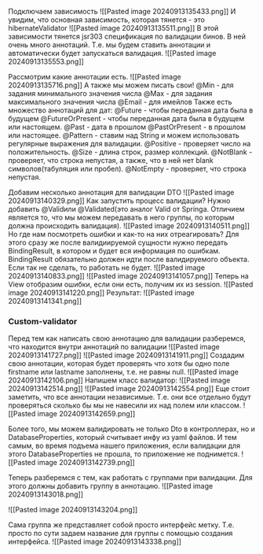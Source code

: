 Подключаем зависимость
![[Pasted image 20240913135433.png]]
И увидим, что основная зависимость, которая тянется - это hibernateValidator
![[Pasted image 20240913135511.png]]
В этой зависимости тянется jsr303 спецификация по валидации бинов. В ней очень много аннотаций. Т.е. мы будем ставить аннотации и автоматически будет запускаться валидация.
![[Pasted image 20240913135553.png]]

Рассмотрим какие аннотации есть.
![[Pasted image 20240913135716.png]]
А также мы можем писать свои!
@Min - для задания минимального значения числа
@Max - для задания максимального значения числа
@Email - для имейлов
Также есть множество аннотаций для дат:
@Future - чтобы переданная дата была в будущем
@FutureOrPresent - чтобы переданная дата была в будущем или настоящем.
@Past - дата в прошлом
@PastOrPresent - в прошлом или настоящее.
@Pattern - ставим над String и можем использовать регулярные выражения для валидации.
@Positive - проверяет число на положительность.
@Size - длина строк, размер коллекций.
@NotBlank - проверяет, что строка непустая, а также, что в ней нет blank символов(табуляция или пробел).
@NotEmpty - проверяет, что строка непустая.

Добавим несколько аннотация для валидации DTO
![[Pasted image 20240913140329.png]]
Как запустить процесс валидации?
Нужно добавить @Validили @Validated(это аналог Valid от Springa. Отличием является то, что мы можем передавать в него группы, по которым должна происходить валидация).
![[Pasted image 20240913140511.png]]
Но где нам посмотреть ошибки и как-то на них отреагировать? Для этого сразу же после валидиируемой сущности нужно передать BindingResult, в котором и будет вся информация по ошибкам. BindingResult обязательно должен идти после валидируемого объекта. Если так не сделать, то работать не будет.
![[Pasted image 20240913140833.png]]
![[Pasted image 20240913141057.png]]
Теперь на View отобразим ошибки, если они есть, получим их из session.
![[Pasted image 20240913141220.png]]
Результат:
![[Pasted image 20240913141341.png]]

### Custom-validator
Перед тем как написать свою аннотацию для валидации разберемся, что находится внутри аннотаций по валидации
![[Pasted image 20240913141727.png]]
![[Pasted image 20240913141911.png]]
Создадим свою аннотации, которая будет проверять что хотя бы одно поле firstname или lastname заполнены, т.е. не равны null.
![[Pasted image 20240913142106.png]]
Напишем класс валидатор:
![[Pasted image 20240913142514.png]]
![[Pasted image 20240913142554.png]]
Еще стоит заметить, что все аннотации независимые. Т.е. они все отдельно будут проверяться сколько бы мы не навесили их над полем или классом.
![[Pasted image 20240913142659.png]]

Более того, мы можем валидировать не только Dto в контроллерах, но и DatabaseProperties, который считывает инфу из yaml файлов. И тем самым, во время подъема нашего приложения, если валидации для этого DatabaseProperties не прошла, то приложение не поднимется.
![[Pasted image 20240913142739.png]]

Теперь разберемся с тем, как работать с группами при валидации. Для этого должны добавить группу в аннотацию.
![[Pasted image 20240913143018.png]]

![[Pasted image 20240913143204.png]]

Сама группа же представляет собой просто интерфейс метку. Т.е. просто по сути задаем название для группы с помощью создания интерфейса.
![[Pasted image 20240913143338.png]]